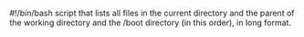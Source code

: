 #!/bin/bash
script that lists all files in the current directory and the parent of the working directory and the /boot directory (in this order), in long format.
